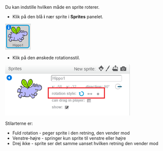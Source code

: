Du kan indstille hvilken måde en sprite roterer.

- Klik på den blå **i** nær sprite i **Sprites** panelet.

![Klik på i](images/click-i.png)

- Klik på den ønskede rotationsstil.

![Forskellige drejestil](images/rotation-style.png)

Stilarterne er:

- Fuld rotation - peger sprite i den retning, den vender mod
- Venstre-højre - springer kun sprite til venstre eller højre
- Drej ikke - sprite ser det samme uanset hvilken retning den vender mod